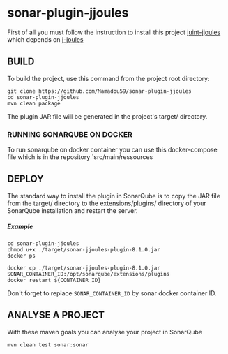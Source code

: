 # sonar-plugin-jjoules

First of all you must follow the instruction to install this project [juint-jjoules](https://github.com/Mamadou59/junit-jjoules) which depends on [j-joules](https://github.com/Mamadou59/j-joules)


## BUILD

To build the project, use this command from the project root directory:
	
	git clone https://github.com/Mamadou59/sonar-plugin-jjoules
	cd sonar-plugin-jjoules
	mvn clean package

The plugin JAR file will be generated in the project's target/ directory.

### RUNNING SONARQUBE ON DOCKER

To run sonarqube on docker container you can use this docker-compose file which is in the repository `src/main/ressources
	

## DEPLOY

The standard way to install the plugin in SonarQube is to copy the JAR file from the target/ directory to the extensions/plugins/ directory of your SonarQube installation and restart the server.

##### Example 
	
	cd sonar-plugin-jjoules
	chmod u+x ./target/sonar-jjoules-plugin-8.1.0.jar
	docker ps
	
	docker cp ./target/sonar-jjoules-plugin-8.1.0.jar SONAR_CONTAINER_ID:/opt/sonarqube/extensions/plugins
	docker restart ${CONTAINER_ID}
	
Don't forget to replace `SONAR_CONTAINER_ID` by sonar docker container ID.


## ANALYSE A PROJECT 

With these maven goals you can analyse your project in SonarQube

	mvn clean test sonar:sonar
